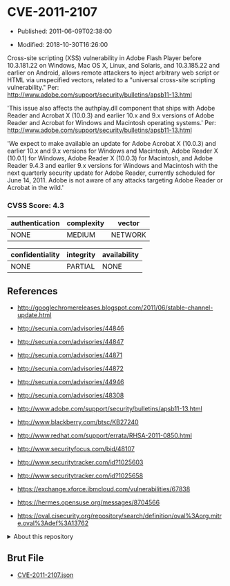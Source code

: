 # CVE-2011-2107

- Published: 2011-06-09T02:38:00

- Modified: 2018-10-30T16:26:00

Cross-site scripting (XSS) vulnerability in Adobe Flash Player before 10.3.181.22 on Windows, Mac OS X, Linux, and Solaris, and 10.3.185.22 and earlier on Android, allows remote attackers to inject arbitrary web script or HTML via unspecified vectors, related to a "universal cross-site scripting vulnerability." Per: http://www.adobe.com/support/security/bulletins/apsb11-13.html

'This issue also affects the authplay.dll component that ships with Adobe Reader and Acrobat X (10.0.3) and earlier 10.x and 9.x versions of Adobe Reader and Acrobat for Windows and Macintosh operating systems.' Per: http://www.adobe.com/support/security/bulletins/apsb11-13.html

'We expect to make available an update for Adobe Acrobat X (10.0.3) and earlier 10.x and 9.x versions for Windows and Macintosh, Adobe Reader X (10.0.1) for Windows, Adobe Reader X (10.0.3) for Macintosh, and Adobe Reader 9.4.3 and earlier 9.x versions for Windows and Macintosh with the next quarterly security update for Adobe Reader, currently scheduled for June 14, 2011. Adobe is not aware of any attacks targeting Adobe Reader or Acrobat in the wild.'

### CVSS Score: **4.3**

| authentication | complexity | vector |
| --- | --- | --- |
| NONE | MEDIUM | NETWORK |

| confidentiality | integrity | availability |
| --- | --- | --- |
| NONE | PARTIAL | NONE |

## References

* http://googlechromereleases.blogspot.com/2011/06/stable-channel-update.html

* http://secunia.com/advisories/44846

* http://secunia.com/advisories/44847

* http://secunia.com/advisories/44871

* http://secunia.com/advisories/44872

* http://secunia.com/advisories/44946

* http://secunia.com/advisories/48308

* http://www.adobe.com/support/security/bulletins/apsb11-13.html

* http://www.blackberry.com/btsc/KB27240

* http://www.redhat.com/support/errata/RHSA-2011-0850.html

* http://www.securityfocus.com/bid/48107

* http://www.securitytracker.com/id?1025603

* http://www.securitytracker.com/id?1025658

* https://exchange.xforce.ibmcloud.com/vulnerabilities/67838

* https://hermes.opensuse.org/messages/8704566

* https://oval.cisecurity.org/repository/search/definition/oval%3Aorg.mitre.oval%3Adef%3A13762

<details>
<summary>About this repository</summary> 

  This repository is part of the project [Live Hack CVE](https://github.com/Live-Hack-CVE). Main website can be found [www.live-hack.org](https://www.live-hack.org) 
  
  Made by [Sn0wAlice](https://github.com/Sn0wAlice) for the people that care about security and need to have a feed of the latest CVEs. Hope you enjoy it, don't forget to star the repo and follow me on [Twitter](https://twitter.com/Sn0wAlice) and [Github](https://github.com/Sn0wAlice). And that is my [personnal website](https://www.alice-snow.me/)

  - [Home Page](https://github.com/Live-Hack-CVE)
  - [Framework](https://github.com/Live-Hack-CVE/cve-framework)
  - [CVE database](https://github.com/Live-Hack-CVE/full_database)
  - [Changelog](https://github.com/Live-Hack-CVE/Changelog)
</details>

## Brut File

* [CVE-2011-2107.json](https://raw.githubusercontent.com/Live-Hack-CVE/full_database/main/cves/2011/CVE-2011-2107.json)

